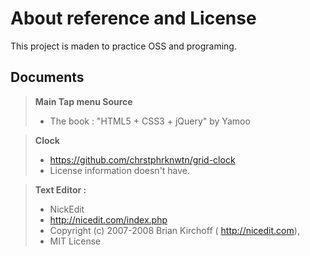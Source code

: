 About reference and License
===========================
This project is maden to practice OSS and programing.

Documents
---------

> **Main Tap menu Source**
> - The book : "HTML5 + CSS3 + jQuery" by Yamoo

> **Clock**
> - <a href='https://github.com/chrstphrknwtn/grid-clock'>https://github.com/chrstphrknwtn/grid-clock</a>
> - License information doesn't have.

> **Text Editor :**
> - NickEdit
> - <a href='http://nicedit.com/index.php'>http://nicedit.com/index.php</a>
> - Copyright (c) 2007-2008 Brian Kirchoff ( <a href='http://nicedit.com'>http://nicedit.com</a>),
> - MIT License
